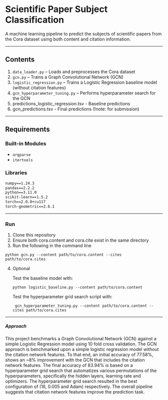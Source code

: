 # Scientific Paper Subject Classification

A machine learning pipeline to predict the subjects of scientific papers from the Cora dataset using both content and citation information.

---

## Contents

1. `data_loader.py` – Loads and preprocesses the Cora dataset  
2. `gcn.py` – Trains a Graph Convolutional Network (GCN)  
3. `logistic_regression.py` – Trains a Logistic Regression baseline model (without citation features)  
4. `gcn_hyperparameter_tuning.py` – Performs hyperparameter search for the GCN  
5. predictions_logistic_regression.tsv - Baseline predictions
6. gcn_predictions.tsv - Final predictions (!note: for submission)
---

## Requirements

### Built-in Modules
- `argparse`
- `itertools`

### Libraries
```txt
numpy==1.24.3
pandas==2.2.2
python==3.11.0
scikit-learn==1.5.2
torch==2.0.0+cu117
torch-geometric==2.6.1
```
---
### Run
1. Clone this repository
2. Ensure both cora.content and cora.cite exist in the same directory
3. Run the following in the command line
```
python gcn.py --content path/to/cora.content --cites path/to/cora.cites
```
4. Optional
   
   Test the baseline model with:
   ```
   python logistic_baseline.py --content path/to/cora.content
   ```
   Test the hyperparameter grid search script with:

   ```
    gcn_hyperparameter_tuning.py --content path/to/cora.content --cites path/to/cora.cites
   ```
---

##### Approach 
This project benchmarks a Graph Convolutional Network (GCN) against a simple Logistic Regression model using 10 fold cross validation. 
The GCN approach is benchmarked upon a simple logistic regression model without the citation network features. To that end, an initial accuracy of 77.58%, 
shows an ~8% improvement with the GCN that includes the citation network features. 
The final accuracy of 83.94% is based on a hyperparameter grid search that automatizes various permutations of the hyperparameters, specifically the hidden layers, learning rate and optimizers. 
The hyperparameter grid search resulted in the best configuration of (16, 0.005 and Adam) respectively. The overall pipeline suggests that citation network features improve the prediction task.
